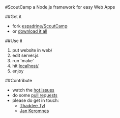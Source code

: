 #ScoutCamp
a Node.js framework for easy Web Apps

##Get it
- fork [espadrine/ScoutCamp](https://github.com/espadrine/ScoutCamp)
- or [download it all](https://github.com/espadrine/ScoutCamp/zipball/master)

##Use it
1. put website in web/
2. edit server.js
3. run 'make'
4. hit [localhost/](http://localhost/)
5. enjoy

##Contribute
- watch the [hot issues](https://github.com/espadrine/ScoutCamp/issues)
- do some [pull requests](http://help.github.com/send-pull-requests/)
- please do get in touch:
  - [Thaddee Tyl](https://github.com/inbox/new/espadrine)
  - [Jan Keromnes](https://github.com/inbox/new/jankeromnes)
